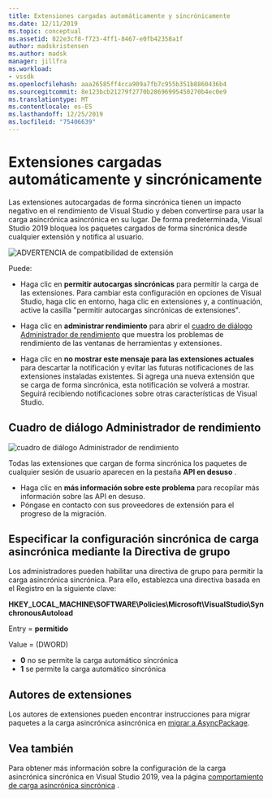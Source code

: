 ```yaml
---
title: Extensiones cargadas automáticamente y sincrónicamente
ms.date: 12/11/2019
ms.topic: conceptual
ms.assetid: 822e3cf8-f723-4ff1-8467-e0fb42358a1f
author: madskristensen
ms.author: madsk
manager: jillfra
ms.workload:
- vssdk
ms.openlocfilehash: aaa26585ff4cca909a7fb7c955b351b8860436b4
ms.sourcegitcommit: 8e123bcb21279f2770b28696995450270b4ec0e9
ms.translationtype: MT
ms.contentlocale: es-ES
ms.lasthandoff: 12/25/2019
ms.locfileid: "75406639"
---
```

# <a name="synchronously-autoloaded-extensions"></a>Extensiones cargadas automáticamente y sincrónicamente

Las extensiones autocargadas de forma sincrónica tienen un impacto negativo en el rendimiento de Visual Studio y deben convertirse para usar la carga asincrónica asincrónica en su lugar. De forma predeterminada, Visual Studio 2019 bloquea los paquetes cargados de forma sincrónica desde cualquier extensión y notifica al usuario.

![ADVERTENCIA de compatibilidad de extensión](media/extension-compatibility-warning-16-1.png.png)

Puede:

- Haga clic en **permitir autocargas sincrónicas** para permitir la carga de las extensiones. Para cambiar esta configuración en opciones de Visual Studio, haga clic en entorno, haga clic en extensiones y, a continuación, active la casilla "permitir autocargas sincrónicas de extensiones". 

- Haga clic en **administrar rendimiento** para abrir el [cuadro de diálogo Administrador de rendimiento](#performance-manager-dialog) que muestra los problemas de rendimiento de las ventanas de herramientas y extensiones.

- Haga clic en **no mostrar este mensaje para las extensiones actuales** para descartar la notificación y evitar las futuras notificaciones de las extensiones instaladas existentes. Si agrega una nueva extensión que se carga de forma sincrónica, esta notificación se volverá a mostrar. Seguirá recibiendo notificaciones sobre otras características de Visual Studio.

## <a name="performance-manager-dialog"></a>Cuadro de diálogo Administrador de rendimiento

![cuadro de diálogo Administrador de rendimiento](media/performance-manager.png)

Todas las extensiones que cargan de forma sincrónica los paquetes de cualquier sesión de usuario aparecen en la pestaña **API en desuso** .

* Haga clic en **más información sobre este problema** para recopilar más información sobre las API en desuso.
* Póngase en contacto con sus proveedores de extensión para el progreso de la migración.

## <a name="specify-synchronous-autoload-settings-using-group-policy"></a>Especificar la configuración sincrónica de carga asincrónica mediante la Directiva de grupo

Los administradores pueden habilitar una directiva de grupo para permitir la carga asincrónica sincrónica. Para ello, establezca una directiva basada en el Registro en la siguiente clave:

**HKEY_LOCAL_MACHINE\SOFTWARE\Policies\Microsoft\VisualStudio\SynchronousAutoload**

Entry = **permitido**

Value = (DWORD)
* **0** no se permite la carga automático sincrónica
* **1** se permite la carga automático sincrónica

## <a name="extension-authors"></a>Autores de extensiones
Los autores de extensiones pueden encontrar instrucciones para migrar paquetes a la carga asincrónica asincrónica en [migrar a AsyncPackage](https://github.com/Microsoft/VSSDK-Extensibility-Samples/tree/master/AsyncPackageMigration).

## <a name="see-also"></a>Vea también
Para obtener más información sobre la configuración de la carga asincrónica sincrónica en Visual Studio 2019, vea la página [comportamiento de carga asincrónica sincrónica](https://aka.ms/AA52xzw) .
